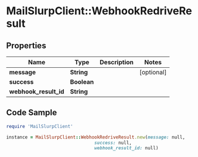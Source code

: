 # MailSlurpClient::WebhookRedriveResult

## Properties

Name | Type | Description | Notes
------------ | ------------- | ------------- | -------------
**message** | **String** |  | [optional] 
**success** | **Boolean** |  | 
**webhook_result_id** | **String** |  | 

## Code Sample

```ruby
require 'MailSlurpClient'

instance = MailSlurpClient::WebhookRedriveResult.new(message: null,
                                 success: null,
                                 webhook_result_id: null)
```


